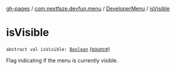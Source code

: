 [gh-pages](../../index.md) / [com.nextfaze.devfun.menu](../index.md) / [DeveloperMenu](index.md) / [isVisible](.)

# isVisible

`abstract val isVisible: `[`Boolean`](https://kotlinlang.org/api/latest/jvm/stdlib/kotlin/-boolean/index.html) [(source)](https://github.com/NextFaze/dev-fun/tree/master/devfun-menu/src/main/java/com/nextfaze/devfun/menu/DeveloperMenu.kt#L27)

Flag indicating if the menu is currently visible.

